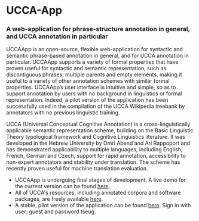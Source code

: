# UCCA-App 
### A web-application for phrase-structure annotation in general, and UCCA annotation in particular

UCCAApp is an open-source, flexible web-application for syntactic and semantic phrase-based annotation in general, and for UCCA annotation in particular. UCCAApp supports a variety of formal properties that have proven useful for syntactic and semantic representation, such as discontiguous phrases, multiple parents and empty elements, making it useful to a variety of other annotation schemes with similar formal properties. UCCAApp’s user interface is intuitive and simple, so as to support annotation by users with no background in linguistics or formal representation. Indeed, a pilot version of the application has been successfully used in the compilation of the UCCA Wikipedia treebank by annotators with no previous linguistic training.

UCCA (Universal Conceptual Cognitive Annotation) is a cross-linguistically applicable semantic representation scheme, building on the Basic Linguistic Theory typological framework and Cognitive Linguistics literature. It was developed in the Hebrew University by Omri Abend and Ari Rappoport and has demonstrated applicability to multiple languages, including English, French, German and Czech, support for rapid annotation, accessibility to non-expert annotators and stability under translation. The scheme has recently proven useful for machine translation evaluation.

- UCCAApp is undergoing final stages of development. A live demo for the current version can be found [here](http://ucca-demo.cs.huji.ac.il).
- All of UCCA's resources, including annotated corpora and software packages, are freely available [here](http://www.cs.huji.ac.il/~oabend/ucca.html).
- A stable, pilot version of the application can be found [here](http://ucca.cs.huji.ac.il). Sign in with user: guest and password tseug.
